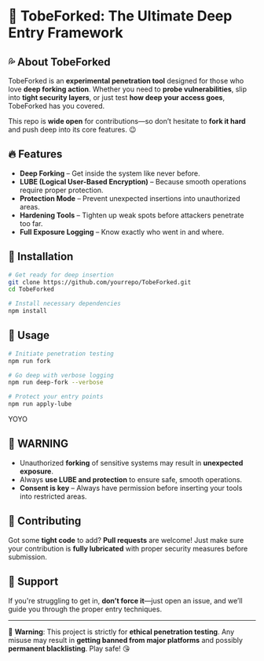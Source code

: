 # 🍑 TobeForked: The Ultimate Deep Entry Framework

## 💦 About TobeForked
TobeForked is an **experimental penetration tool** designed for those who love **deep forking action**. Whether you need to **probe vulnerabilities**, slip into **tight security layers**, or just test **how deep your access goes**, TobeForked has you covered.

This repo is **wide open** for contributions—so don’t hesitate to **fork it hard** and push deep into its core features. 😉

## 🔥 Features
- **Deep Forking** – Get inside the system like never before.
- **LUBE (Logical User-Based Encryption)** – Because smooth operations require proper protection.
- **Protection Mode** – Prevent unexpected insertions into unauthorized areas.
- **Hardening Tools** – Tighten up weak spots before attackers penetrate too far.
- **Full Exposure Logging** – Know exactly who went in and where.

## 🔧 Installation
```bash
# Get ready for deep insertion
git clone https://github.com/yourrepo/TobeForked.git
cd TobeForked

# Install necessary dependencies
npm install
```

## 🍆 Usage
```bash
# Initiate penetration testing
npm run fork

# Go deep with verbose logging
npm run deep-fork --verbose

# Protect your entry points
npm run apply-lube
```
YOYO
## 🛑 WARNING
- Unauthorized **forking** of sensitive systems may result in **unexpected exposure**.
- Always **use LUBE and protection** to ensure safe, smooth operations.
- **Consent is key** – Always have permission before inserting your tools into restricted areas.

## 🫦 Contributing
Got some **tight code** to add? **Pull requests** are welcome! Just make sure your contribution is **fully lubricated** with proper security measures before submission.

## 🖤 Support
If you're struggling to get in, **don’t force it**—just open an issue, and we’ll guide you through the proper entry techniques.

---
🔞 **Warning**: This project is strictly for **ethical penetration testing**. Any misuse may result in **getting banned from major platforms** and possibly **permanent blacklisting**. Play safe! 😘
